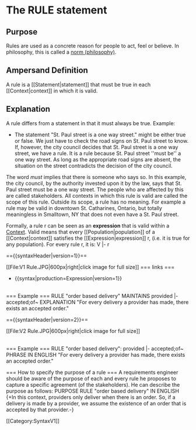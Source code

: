 # The RULE statement

## Purpose
Rules are used as a concrete reason for people to act, feel or believe. In philosophy, this is called a [norm (philosophy)](https://en.wikipedia.org/wiki/Norm_(philosophy)).

## Ampersand Definition
A rule is a [[Statement|statement]] that must be true in each [[Context|context]] in which it is valid.

## Explanation
A rule differs from a statement in that it must always be true.
Example:
* The statement "St. Paul street is a one way street." might be either true or false. We just have to check the road signs on St. Paul street to know. If, however, the city council decides that St. Paul street is a one way street, we have a rule. It is a rule because St. Paul street ''must be'' a one way street. As long as the appropriate road signs are absent, the situation on the street contradicts the decision of the city council. 

The word *must* implies that there is someone who says so.
In this example, the city council, by the authority invested upon it by the law, says that St. Paul street must be a one way street.
The people who are affected by this are called stakeholders.
All contexts in which this rule is valid are called the scope of this rule.
Outside its scope, a rule has no meaning.
For example a rule may be valid in downtown St. Catharines, Ontario, but totally meaningless in Smalltown, NY that does not even have a St. Paul street.


Formally, a rule r can be seen as an **expression** that is valid within a [Context]().
Valid means that every [[Population|population]] of a [[Context|context]] satisfies the [[Expression|expression]] r, (i.e. it is true for any population).
For every rule r, it is:  <nowiki>V |- r</nowiki>

=={{syntaxHeader|version=1}}==

[[File:V1 Rule.JPG|600px|right|click image for full size]]
=== links ===
* {{syntax|production=Expression|version=1}}
<br clear="right" />
=== Example ===
<syntaxhighlight lang="ampersand">
RULE "order based delivery" MAINTAINS  provided  |- accepted;of~
EXPLANATION "For every delivery a provider has made, there exists an accepted order."
</syntaxhighlight>

=={{syntaxHeader|version=2}}==

[[File:V2 Rule.JPG|600px|right|click image for full size]]

<br clear="right" />
=== Example ===
<syntaxhighlight lang="ampersand">
RULE "order based delivery":  provided  |- accepted;of~
PHRASE IN ENGLISH "For every delivery a provider has made, there exists an accepted order."
</syntaxhighlight>

=== How to specify the purpose of a rule ===
A requirements engineer should be aware of the purpose of each and every rule he proposes to capture a specific agreement (of the stakeholders).
He can describe the purpose as follows:
<syntaxhighlight lang="ampersand">
PURPOSE RULE "order based delivery" IN ENGLISH
{+In this context, providers only deliver when there is an order.
So, if a delivery is made by a provider, we assume the existence
of an order that is accepted by that provider.-}
</syntaxhighlight>






[[Category:SyntaxV1]]
